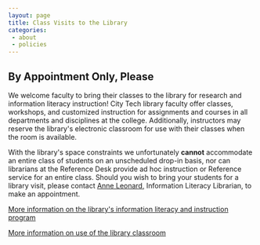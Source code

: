 ```yaml
---
layout: page
title: Class Visits to the Library
categories: 
 - about
 - policies
---
```

<h2>By Appointment Only, Please</h2>
<p>We welcome faculty to bring their classes to the library for research and information literacy instruction! City Tech library faculty offer classes, workshops, and customized instruction for assignments and courses in all departments and disciplines at the college. Additionally, instructors may reserve the library's electronic classroom for use with their classes when the room is available.</p>
<p>With the library's space constraints we unfortunately <strong>cannot</strong> accommodate an entire class of students on an unscheduled drop-in basis, nor can librarians at the Reference Desk provide ad hoc instruction or Reference service for an entire class. Should you wish to bring your students for a library visit, please contact <a href="mailto:aleonard@citytech.cuny.edu">Anne Leonard</a><a href="mailto:aleonard@citytech.cuny.edu">,</a> Information Literacy Librarian, to make an appointment.</p>
<p><a href="http://library.citytech.cuny.edu/services/faculty/teaching/instruction.html">More information on the library's information literacy and instruction program</a></p>
<p><a href="https://library.citytech.cuny.edu/about/policies/eClassroom.html">More information on use of the library classroom</a></p>

